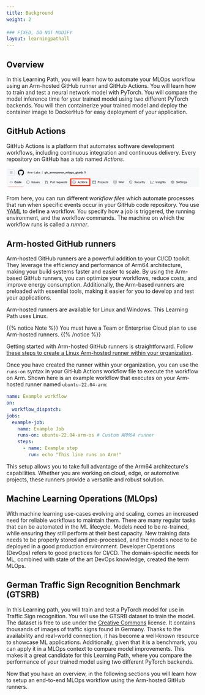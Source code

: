 ```yaml
---
title: Background
weight: 2

### FIXED, DO NOT MODIFY
layout: learningpathall
---
```


## Overview 

In this Learning Path, you will learn how to automate your MLOps workflow using an Arm-hosted GitHub runner and GitHub Actions. You will learn how to train and test a neural network model with PyTorch. You will compare the model inference time for your trained model using two different PyTorch backends. You will then containerize your trained model and deploy the container image to DockerHub for easy deployment of your application.

## GitHub Actions

GitHub Actions is a platform that automates software development workflows, including continuous integration and continuous delivery. Every repository on GitHub has a tab named _Actions_.

![#actions-gui](images/actions-gui.png)

From here, you can run different _workflow files_ which automate processes that run when specific events occur in your GitHub code repository. You use [YAML](https://yaml.org/) to define a workflow. You specify how a job is triggered, the running environment, and the workflow commands. The machine on which the workflow runs is called a _runner_.

## Arm-hosted GitHub runners

Arm-hosted GitHub runners are a powerful addition to your CI/CD toolkit. They leverage the efficiency and performance of Arm64 architecture, making your build systems faster and easier to scale. By using the Arm-based GitHub runners, you can optimize your workflows, reduce costs, and improve energy consumption. Additionally, the Arm-based runners are preloaded with essential tools, making it easier for you to develop and test your applications.

Arm-hosted runners are available for Linux and Windows. This Learning Path uses Linux.

{{% notice Note %}}
You must have a Team or Enterprise Cloud plan to use Arm-hosted runners.
{{% /notice %}}

Getting started with Arm-hosted GitHub runners is straightforward. Follow [these steps to create a Linux Arm-hosted runner within your organization](/learning-paths/cross-platform/github-arm-runners/runner/#how-can-i-create-an-arm-hosted-runner).

Once you have created the runner within your organization, you can use the `runs-on` syntax in your GitHub Actions workflow file to execute the workflow on Arm. Shown here is an example workflow that executes on your Arm-hosted runner named `ubuntu-22.04-arm`:

```yaml
name: Example workflow
on:
  workflow_dispatch:
jobs:
  example-job:
    name: Example Job
    runs-on: ubuntu-22.04-arm-os # Custom ARM64 runner
    steps:
      - name: Example step
        run: echo "This line runs on Arm!"
```

This setup allows you to take full advantage of the Arm64 architecture's capabilities. Whether you are working on cloud, edge, or automotive projects, these runners provide a versatile and robust solution.

## Machine Learning Operations (MLOps)

With machine learning use-cases evolving and scaling, comes an increased need for reliable workflows to maintain them. There are many regular tasks that can be automated in the ML lifecycle. Models need to be re-trained, while ensuring they still perform at their best capacity. New training data needs to be properly stored and pre-processed, and the models need to be deployed in a good production environment. Developer Operations (DevOps) refers to good practices for CI/CD. The domain-specific needs for ML, combined with state of the art DevOps knowledge, created the term MLOps.

## German Traffic Sign Recognition Benchmark (GTSRB)

In this Learning path, you will train and test a PyTorch model for use in Traffic Sign recognition. You will use the GTSRB dataset to train the model. The dataset is free to use under the [Creative Commons](https://creativecommons.org/publicdomain/zero/1.0/) license. It contains thousands of images of traffic signs found in Germany. Thanks to the availability and real-world connection, it has become a well-known resource to showcase ML applications. Additionally, given that it is a benchmark, you can apply it in a MLOps context to compare model improvements. This makes it a great candidate for this Learning Path, where you compare the performance of your trained model using two different PyTorch backends.

Now that you have an overview, in the following sections you will learn how to setup an end-to-end MLOps workflow using the Arm-hosted GitHub runners.
